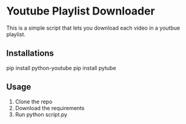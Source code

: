 # Youtube Playlist Downloader
This is a simple script that lets you download each video in a youtbue playlist.

## Installations
pip install python-youtube
pip install pytube

## Usage
1. Clone the repo
2. Download the requirements
3. Run python script.py